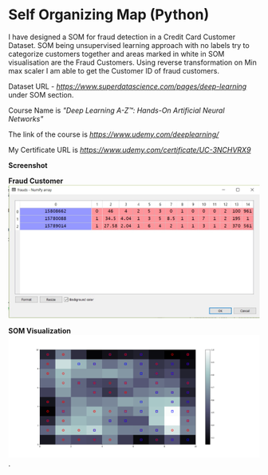 # Self Organizing Map (Python)

I have designed a SOM for fraud detection in a Credit Card Customer Dataset. SOM being unsupervised learning approach with no labels try to categorize customers together and areas marked in white in SOM visualisation are the Fraud Customers. Using reverse transformation on Min max scaler I am able to get the Customer ID of fraud customers. 

Dataset URL - *https://www.superdatascience.com/pages/deep-learning* under SOM section.

Course Name is *"Deep Learning A-Z™: Hands-On Artificial Neural Networks"*

The link of the course is *https://www.udemy.com/deeplearning/*

My Certificate URL is *https://www.udemy.com/certificate/UC-3NCHVRX9*

**Screenshot**

**Fraud Customer**
![alt_text](https://github.com/TDeepanshPandey/Self_Organizing_Map_Fraud_Detection/blob/master/Fraud%20Cases.jpg)

**SOM Visualization**
![alt_text](https://github.com/TDeepanshPandey/Self_Organizing_Map_Fraud_Detection/blob/master/SOM.png)
.
